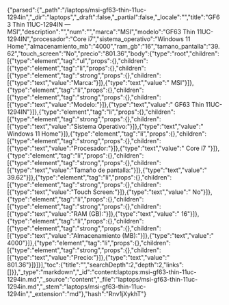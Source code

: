 {"parsed":{"_path":"/laptops/msi-gf63-thin-11uc-1294in","_dir":"laptops","_draft":false,"_partial":false,"_locale":"","title":"GF63 Thin 11UC-1294IN — MSI","description":"","num":"","marca":"MSI","modelo":"GF63 Thin 11UC-1294IN","procesador":"Core i7","sistema_operativo":"Windows 11 Home","almacenamiento_mb":"4000","ram_gb":"16","tamano_pantalla":"39.62","touch_screen":"No","precio":"801.36","body":{"type":"root","children":[{"type":"element","tag":"ul","props":{},"children":[{"type":"element","tag":"li","props":{},"children":[{"type":"element","tag":"strong","props":{},"children":[{"type":"text","value":"Marca:"}]},{"type":"text","value":" MSI"}]},{"type":"element","tag":"li","props":{},"children":[{"type":"element","tag":"strong","props":{},"children":[{"type":"text","value":"Modelo:"}]},{"type":"text","value":" GF63 Thin 11UC-1294IN"}]},{"type":"element","tag":"li","props":{},"children":[{"type":"element","tag":"strong","props":{},"children":[{"type":"text","value":"Sistema Operativo:"}]},{"type":"text","value":" Windows 11 Home"}]},{"type":"element","tag":"li","props":{},"children":[{"type":"element","tag":"strong","props":{},"children":[{"type":"text","value":"Procesador:"}]},{"type":"text","value":" Core i7 "}]},{"type":"element","tag":"li","props":{},"children":[{"type":"element","tag":"strong","props":{},"children":[{"type":"text","value":"Tamaño de pantalla:"}]},{"type":"text","value":" 39.62"}]},{"type":"element","tag":"li","props":{},"children":[{"type":"element","tag":"strong","props":{},"children":[{"type":"text","value":"Touch Screen:"}]},{"type":"text","value":" No"}]},{"type":"element","tag":"li","props":{},"children":[{"type":"element","tag":"strong","props":{},"children":[{"type":"text","value":"RAM (GB):"}]},{"type":"text","value":" 16"}]},{"type":"element","tag":"li","props":{},"children":[{"type":"element","tag":"strong","props":{},"children":[{"type":"text","value":"Almacenamiento (MB):"}]},{"type":"text","value":" 4000"}]},{"type":"element","tag":"li","props":{},"children":[{"type":"element","tag":"strong","props":{},"children":[{"type":"text","value":"Precio:"}]},{"type":"text","value":" 801.36"}]}]}],"toc":{"title":"","searchDepth":2,"depth":2,"links":[]}},"_type":"markdown","_id":"content:laptops:msi-gf63-thin-11uc-1294in.md","_source":"content","_file":"laptops/msi-gf63-thin-11uc-1294in.md","_stem":"laptops/msi-gf63-thin-11uc-1294in","_extension":"md"},"hash":"Rnv1jXykhT"}